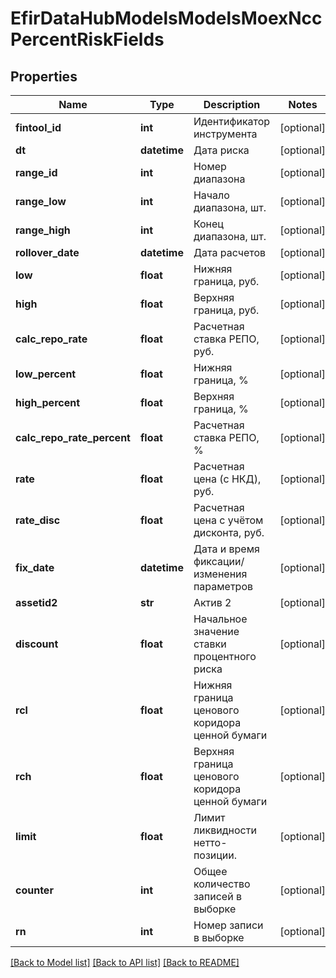 # EfirDataHubModelsModelsMoexNccPercentRiskFields

## Properties
Name | Type | Description | Notes
------------ | ------------- | ------------- | -------------
**fintool_id** | **int** | Идентификатор инструмента | [optional] 
**dt** | **datetime** | Дата риска | [optional] 
**range_id** | **int** | Номер диапазона | [optional] 
**range_low** | **int** | Начало диапазона, шт. | [optional] 
**range_high** | **int** | Конец диапазона, шт. | [optional] 
**rollover_date** | **datetime** | Дата расчетов | [optional] 
**low** | **float** | Нижняя граница, руб. | [optional] 
**high** | **float** | Верхняя граница, руб. | [optional] 
**calc_repo_rate** | **float** | Расчетная ставка РЕПО, руб. | [optional] 
**low_percent** | **float** | Нижняя граница, % | [optional] 
**high_percent** | **float** | Верхняя граница, % | [optional] 
**calc_repo_rate_percent** | **float** | Расчетная ставка РЕПО, % | [optional] 
**rate** | **float** | Расчетная цена (с НКД), руб. | [optional] 
**rate_disc** | **float** | Расчетная цена с учётом дисконта, руб. | [optional] 
**fix_date** | **datetime** | Дата и время фиксации/изменения параметров | [optional] 
**assetid2** | **str** | Актив 2 | [optional] 
**discount** | **float** | Начальное значение ставки процентного риска | [optional] 
**rcl** | **float** | Нижняя граница ценового коридора ценной бумаги | [optional] 
**rch** | **float** | Верхняя граница ценового коридора ценной бумаги | [optional] 
**limit** | **float** | Лимит ликвидности нетто-позиции. | [optional] 
**counter** | **int** | Общее количество записей в выборке | [optional] 
**rn** | **int** | Номер записи в выборке | [optional] 

[[Back to Model list]](../README.md#documentation-for-models) [[Back to API list]](../README.md#documentation-for-api-endpoints) [[Back to README]](../README.md)

